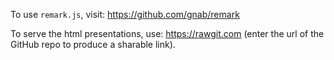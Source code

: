 To use `remark.js`, visit: https://github.com/gnab/remark

To serve the html presentations, use: https://rawgit.com (enter the url of the
GitHub repo to produce a sharable link).
